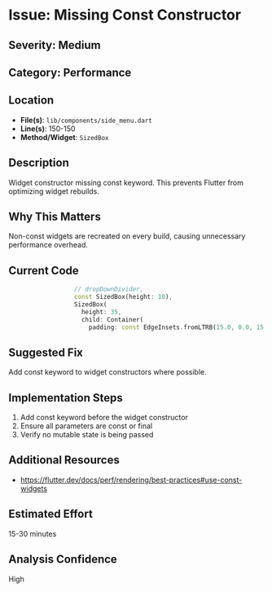 # Issue: Missing Const Constructor

## Severity: Medium

## Category: Performance

## Location
- **File(s)**: `lib/components/side_menu.dart`
- **Line(s)**: 150-150
- **Method/Widget**: `SizedBox`

## Description
Widget constructor missing const keyword. This prevents Flutter from optimizing widget rebuilds.

## Why This Matters
Non-const widgets are recreated on every build, causing unnecessary performance overhead.

## Current Code
```dart
                  // dropDownDivider,
                  const SizedBox(height: 10),
                  SizedBox(
                    height: 35,
                    child: Container(
                      padding: const EdgeInsets.fromLTRB(15.0, 0.0, 15.0, 0.0), 
```

## Suggested Fix
Add const keyword to widget constructors where possible.

## Implementation Steps
1. Add const keyword before the widget constructor
2. Ensure all parameters are const or final
3. Verify no mutable state is being passed

## Additional Resources
- https://flutter.dev/docs/perf/rendering/best-practices#use-const-widgets

## Estimated Effort
15-30 minutes

## Analysis Confidence
High
